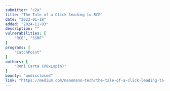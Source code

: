 ```yaml
---
submitter: "c2a"
title: "The Tale of a Click leading to RCE"
date: "2022-01-18"
added: "2024-11-03"
description: ""
vulnerabilities: [
    "RCE", "SSRF"
]
programs: [
    "CatchPoint"
]
authors: [
    "Roni Carta (@0xLupin)"
]
bounty: "undisclosed"
link: "https://medium.com/manomano-tech/the-tale-of-a-click-leading-to-rce-8f68fe93545d"
---
```




